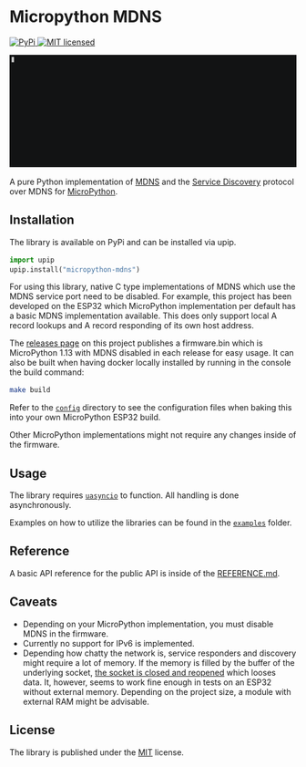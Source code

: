 # Micropython MDNS #

[![PyPi](https://img.shields.io/pypi/v/micropython-mdns) ![MIT licensed](https://img.shields.io/pypi/l/micropython-mdns)](https://pypi.org/project/micropython-mdns/)

![Image showing service discovery](images/service-discovery.gif)

A pure Python implementation of [MDNS](https://tools.ietf.org/html/rfc6762) and the [Service Discovery](https://tools.ietf.org/html/rfc6763) protocol over MDNS 
for [MicroPython](https://micropython.org/).

## Installation ##

The library is available on PyPi and can be installed via upip.

```python
import upip
upip.install("micropython-mdns")
```

For using this library, native C type implementations of MDNS which use the MDNS service port need to be disabled. For example, this project has been developed
on the ESP32 which MicroPython implementation per default has a basic MDNS implementation available. This does only support local A record lookups and A record
responding of its own host address. 

The [releases page](https://github.com/cbrand/micropython-mdns/releases) on this project publishes a firmware.bin which is MicroPython 1.13 with MDNS disabled in each release for easy usage. It can also be built when
having docker locally installed by running in the console the build command:

```bash
make build
```

Refer to the [`config`](config) directory to see the configuration files when baking this into your own MicroPython ESP32 build.

Other MicroPython implementations might not require any changes inside of the firmware.

## Usage ##

The library requires [`uasyncio`](https://docs.micropython.org/en/latest/library/uasyncio.html) to function. All handling is done asynchronously.

Examples on how to utilize the libraries can be found in the [`examples`](https://github.com/cbrand/micropython-mdns/tree/main/examples) folder.

## Reference ##

A basic API reference for the public API is inside of the [REFERENCE.md](https://github.com/cbrand/micropython-mdns/blob/main/REFERENCE.md).

## Caveats ##

- Depending on your MicroPython implementation, you must disable MDNS in the firmware.
- Currently no support for IPv6 is implemented.
- Depending how chatty the network is, service responders and discovery might require a lot of memory. If the memory is filled by the buffer of the underlying socket, [the socket is closed and reopened](https://github.com/cbrand/micropython-mdns/blob/d3dd54f809629ca41c525f5dec86963a6d75e903/src/mdns_client/client.py#L100) which looses data. It, however, seems to work fine enough in tests on an ESP32 without external memory. Depending on the project size, a module with external RAM might be advisable.

## License ##

The library is published under the [MIT](LICENSE) license.
